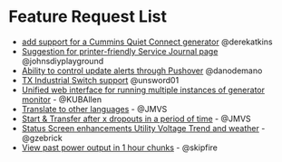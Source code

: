 # Feature Request List
- [add support for a Cummins Quiet Connect generator](https://github.com/jgyates/genmon/issues/553) @derekatkins
- [Suggestion for printer-friendly Service Journal page](https://github.com/jgyates/genmon/issues/550) @johnsdiyplayground
- [Ability to control update alerts through Pushover](https://github.com/jgyates/genmon/issues/523) @danodemano
- [TX Industrial Switch support](https://github.com/jgyates/genmon/issues/463) @unsword01
- [Unified web interface for running multiple instances of generator monitor](https://github.com/jgyates/genmon/issues/260) - @KUBAllen
- [Translate to other languages](https://github.com/jgyates/genmon/issues/239) - @JMVS
- [Start & Transfer after x dropouts in a period of time](https://github.com/jgyates/genmon/issues/353) - @JMVS
- [Status Screen enhancements Utility Voltage Trend and weather](https://github.com/jgyates/genmon/issues/439) - @gzebrick
- [View past power output in 1 hour chunks](https://github.com/jgyates/genmon/issues) - @skipfire
